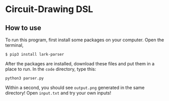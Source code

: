 # Circuit-Drawing DSL

## How to use

To run this program, first install some packages on your computer. Open the terminal,

```
$ pip3 install lark-parser
```

After the packages are installed, download these files and put them in a place to run. In the ```code``` directory, type this:

```
python3 parser.py
```

Within a second, you should see ```output.png``` generated in the same directory! Open ```input.txt``` and try your own inputs!
